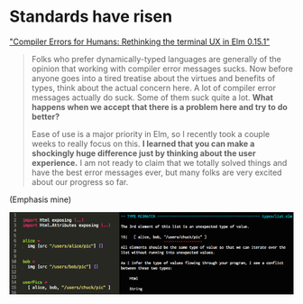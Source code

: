 # Standards have risen

["Compiler Errors for Humans: Rethinking the terminal UX in Elm 0.15.1"](https://elm-lang.org/blog/compiler-errors-for-humans)

> Folks who prefer dynamically-typed languages are generally of the opinion
> that working with compiler error messages sucks. Now before anyone goes into
> a tired treatise about the virtues and benefits of types, think about the
> actual concern here. A lot of compiler error messages actually do suck. Some
> of them suck quite a lot. **What happens when we accept that there is a problem
> here and try to do better?**
> 
> Ease of use is a major priority in Elm, so I recently took a couple weeks to
> really focus on this. **I learned that you can make a shockingly huge
> difference just by thinking about the user experience.** I am not ready to
> claim that we totally solved things and have the best error messages ever,
> but many folks are very excited about our progress so far.

(Emphasis mine)

![elm](../img/elm.png)